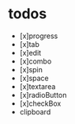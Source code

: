 # todos
- [x]progress
- [x]tab
- [x]edit
- [x]combo
- [x]spin
- [x]space
- [x]textarea
- [x]radioButton
- [x]checkBox
- clipboard